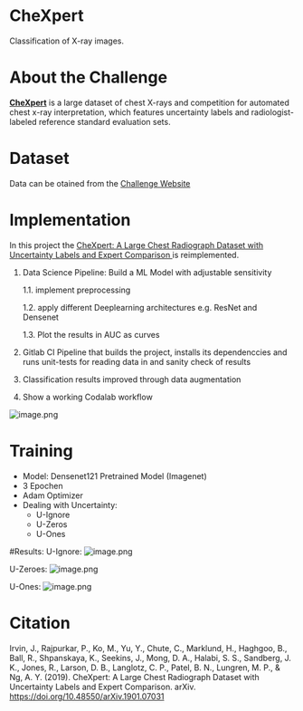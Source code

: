 # CheXpert 
Classification of X-ray images.


# About the Challenge

**[CheXpert](https://stanfordmlgroup.github.io/competitions/chexpert/)**
is a large dataset of chest X-rays and competition for automated chest x-ray interpretation, which features uncertainty labels and radiologist-labeled reference standard evaluation sets.

# Dataset
Data can be otained from the [Challenge Website](https://stanfordmlgroup.github.io/competitions/chexpert/)

# Implementation
In this project the [CheXpert: A Large Chest Radiograph Dataset with Uncertainty Labels and Expert Comparison
](https://arxiv.org/abs/1901.07031) is reimplemented.

1. Data Science Pipeline: Build a ML Model with adjustable sensitivity
    
    1.1. implement preprocessing
    
    1.2. apply different Deeplearning architectures e.g. ResNet and Densenet
    
    1.3. Plot the results in AUC as curves

2. Gitlab CI Pipeline that builds the project, installs its dependenccies and runs unit-tests for reading data in and sanity check of results

3. Classification results improved through data augmentation 

4. Show a working Codalab workflow 


![image.png](image.png)

# Training
- Model: Densenet121 Pretrained Model (Imagenet) 
- 3 Epochen
- Adam Optimizer
- Dealing with Uncertainty:
    - U-Ignore
    - U-Zeros
    - U-Ones

#Results:
U-Ignore:
![image.png](image.png)


U-Zeroes:
![image.png](image.png)


U-Ones:
![image.png](image.png)




# Citation

Irvin, J., Rajpurkar, P., Ko, M., Yu, Y., Chute, C., Marklund, H., Haghgoo, B., Ball, R., Shpanskaya, K., Seekins, J., Mong, D. A., Halabi, S. S., Sandberg, J. K., Jones, R., Larson, D. B., Langlotz, C. P., Patel, B. N., Lungren, M. P., & Ng, A. Y. (2019). CheXpert: A Large Chest Radiograph Dataset with Uncertainty Labels and Expert Comparison. arXiv. https://doi.org/10.48550/arXiv.1901.07031
